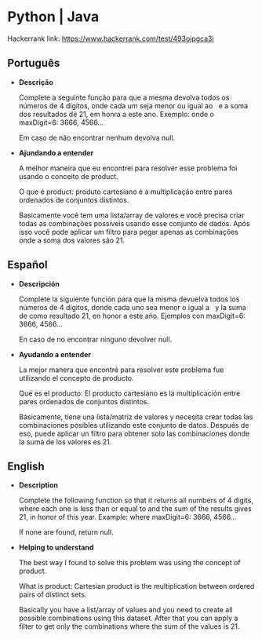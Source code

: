 # __Python | Java__

Hackerrank link: https://www.hackerrank.com/test/493ojpgca3i

## __Português__

* **Descrição**

    Complete a seguinte função para que a mesma devolva todos os números 
    de 4 dígitos, onde cada um seja menor ou igual ao <maxDigit> 
    e a soma dos resultados dê 21, em honra a este ano.
    Exemplo: onde o maxDigit=6: 3666, 4566...

    Em caso de não encontrar nenhum devolva null.

* __Ajundando a entender__

    A melhor maneira que eu encontrei para resolver esse problema foi usando o conceito de product.

    O que é product: produto cartesiano é a multiplicação entre pares ordenados de conjuntos distintos.

    Basicamente você tem uma lista/array de valores e você precisa criar todas as combinações possiveis usando esse conjunto de dados. Após isso você pode aplicar um filtro para pegar apenas as combinações onde a soma dos valores são 21.

## __Español__

* **Descripción**

    Complete la siguiente función para que la misma devuelva todos los números 
    de 4 dígitos, donde cada uno sea menor o igual a <maxDigit> 
    y la suma de como resultado 21, en honor a este año.
    Ejemplos con maxDigit=6: 3666, 4566...

    En caso de no encontrar ninguno devolver null.

* **Ayudando a entender** 

    La mejor manera que encontré para resolver este problema fue utilizando el concepto de producto.

    Qué es el producto: El producto cartesiano es la multiplicación entre pares ordenados de conjuntos distintos.

    Básicamente, tiene una lista/matriz de valores y necesita crear todas las combinaciones posibles utilizando este conjunto de datos. Después de eso, puede aplicar un filtro para obtener solo las combinaciones donde la suma de los valores es 21.

## __English__

* __Description__

    Complete the following function so that it returns all numbers
    of 4 digits, where each one is less than or equal to <maxDigit>
    and the sum of the results gives 21, in honor of this year.
    Example: where maxDigit=6: 3666, 4566...

    If none are found, return null.


* __Helping to understand__

    The best way I found to solve this problem was using the concept of product.

    What is product: Cartesian product is the multiplication between ordered pairs of distinct sets.

    Basically you have a list/array of values and you need to create all possible combinations using this dataset. After that you can apply a filter to get only the combinations where the sum of the values is 21.


